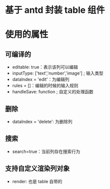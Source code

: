 # 基于 antd 封装 table 组件

# 使用的属性

## 可编译的

-   editable: true：表示该列可以编辑
-   inputType: ['text','number','image'] ; 输入类型
-   dataIndex = 'edit'：为编辑列
-   rules = []：编辑的时候的输入规则
-   handleSave: function ; 自定义的处理函数

## 删除

-   dataIndex = 'delete': 为删除列

## 搜索

-   search=true：当前列存在搜索行为

## 支持自定义渲染列对象

-   render: 也是 table 自带的
